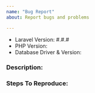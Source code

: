 ```yaml
---
name: "Bug Report"
about: Report bugs and problems

---
```


- Laravel Version: #.#.#
- PHP Version:
- Database Driver & Version:

### Description:


### Steps To Reproduce:
